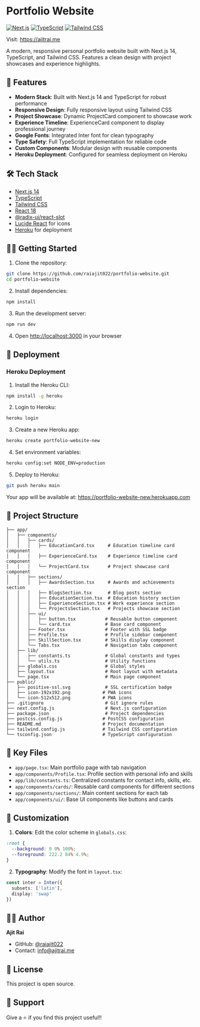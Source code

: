 # Portfolio Website

[![Next.js](https://img.shields.io/badge/Next.js-14-black)](https://nextjs.org/)
[![TypeScript](https://img.shields.io/badge/TypeScript-5.0-blue)](https://www.typescriptlang.org/)
[![Tailwind CSS](https://img.shields.io/badge/Tailwind-3.3-38B2AC)](https://tailwindcss.com/)

Visit: https://ajitrai.me

A modern, responsive personal portfolio website built with Next.js 14, TypeScript, and Tailwind CSS. Features a clean design with project showcases and experience highlights.

## 🚀 Features

- **Modern Stack**: Built with Next.js 14 and TypeScript for robust performance
- **Responsive Design**: Fully responsive layout using Tailwind CSS
- **Project Showcase**: Dynamic ProjectCard component to showcase work
- **Experience Timeline**: ExperienceCard component to display professional journey
- **Google Fonts**: Integrated Inter font for clean typography
- **Type Safety**: Full TypeScript implementation for reliable code
- **Custom Components**: Modular design with reusable components
- **Heroku Deployment**: Configured for seamless deployment on Heroku

## 🛠️ Tech Stack

- [Next.js 14](https://nextjs.org/)
- [TypeScript](https://www.typescriptlang.org/)
- [Tailwind CSS](https://tailwindcss.com/)
- [React 18](https://reactjs.org/)
- [@radix-ui/react-slot](https://www.radix-ui.com/)
- [Lucide React](https://lucide.dev/) for icons
- [Heroku](https://www.heroku.com/) for deployment

## 🏃‍♂️ Getting Started

1. Clone the repository:

```bash
git clone https://github.com/raiajit022/portfolio-website.git
cd portfolio-website
```

2. Install dependencies:

```bash
npm install
```

3. Run the development server:

```bash
npm run dev
```

4. Open [http://localhost:3000](http://localhost:3000) in your browser

## 📁 Deployment

### Heroku Deployment

1. Install the Heroku CLI:
```bash
npm install -g heroku
```

2. Login to Heroku:
```bash
heroku login
```

3. Create a new Heroku app:
```bash
heroku create portfolio-website-new
```

4. Set environment variables:
```bash
heroku config:set NODE_ENV=production
```

5. Deploy to Heroku:
```bash
git push heroku main
```

Your app will be available at: https://portfolio-website-new.herokuapp.com

## 📁 Project Structure

```
├── app/
│   ├── components/
│   │   ├── cards/
│   │   │   ├── EducationCard.tsx     # Education timeline card component
│   │   │   ├── ExperienceCard.tsx    # Experience timeline card component
│   │   │   └── ProjectCard.tsx       # Project showcase card component
│   │   ├── sections/
│   │   │   ├── AwardsSection.tsx     # Awards and achievements section
│   │   │   ├── BlogsSection.tsx      # Blog posts section
│   │   │   ├── EducationSection.tsx  # Education history section
│   │   │   ├── ExperienceSection.tsx # Work experience section
│   │   │   └── ProjectsSection.tsx   # Projects showcase section
│   │   ├── ui/
│   │   │   ├── button.tsx           # Reusable button component
│   │   │   └── card.tsx             # Base card component
│   │   ├── Footer.tsx               # Footer with SSL badge
│   │   ├── Profile.tsx              # Profile sidebar component
│   │   ├── SkillSection.tsx         # Skills display component
│   │   └── Tabs.tsx                 # Navigation tabs component
│   ├── lib/
│   │   ├── constants.ts             # Global constants and types
│   │   └── utils.ts                 # Utility functions
│   ├── globals.css                  # Global styles
│   ├── layout.tsx                   # Root layout with metadata
│   └── page.tsx                     # Main page component
├── public/
│   ├── positive-ssl.svg             # SSL certification badge
│   ├── icon-192x192.png            # PWA icons
│   └── icon-512x512.png            # PWA icons
├── .gitignore                       # Git ignore rules
├── next.config.js                   # Next.js configuration
├── package.json                     # Project dependencies
├── postcss.config.js               # PostCSS configuration
├── README.md                       # Project documentation
├── tailwind.config.js              # Tailwind CSS configuration
└── tsconfig.json                   # TypeScript configuration
```

## 🔧 Key Files

- `app/page.tsx`: Main portfolio page with tab navigation
- `app/components/Profile.tsx`: Profile section with personal info and skills
- `app/lib/constants.ts`: Centralized constants for contact info, skills, etc.
- `app/components/cards/`: Reusable card components for different sections
- `app/components/sections/`: Main content sections for each tab
- `app/components/ui/`: Base UI components like buttons and cards

## 🎨 Customization

1. **Colors**: Edit the color scheme in `globals.css`:

```css
:root {
  --background: 0 0% 100%;
  --foreground: 222.2 84% 4.9%;
}
```

2. **Typography**: Modify the font in `layout.tsx`:

```typescript
const inter = Inter({ 
  subsets: ['latin'],
  display: 'swap'
})
```

## 👨‍💻 Author

**Ajit Rai**
- GitHub: [@raiajit022](https://github.com/raiajit022)
- Contact: info@ajitrai.me

## 📄 License

This project is open source.
## 💫 Support

Give a ⭐️ if you find this project useful!!
